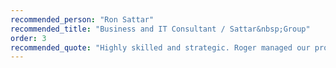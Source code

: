 ```yaml
---
recommended_person: "Ron Sattar"
recommended_title: "Business and IT Consultant / Sattar&nbsp;Group"
order: 3
recommended_quote: "Highly skilled and strategic. Roger managed our project from start to finish with clarity and care."
---
```

